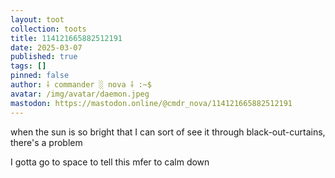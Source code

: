 ```yaml
---
layout: toot
collection: toots
title: 114121665882512191
date: 2025-03-07
published: true
tags: []
pinned: false
author: ⸸ commander ░ nova ⸸ :~$
avatar: /img/avatar/daemon.jpeg
mastodon: https://mastodon.online/@cmdr_nova/114121665882512191
---
```


when the sun is so bright that I can sort of see it through black-out-curtains, there's a problem

I gotta go to space to tell this mfer to calm down
